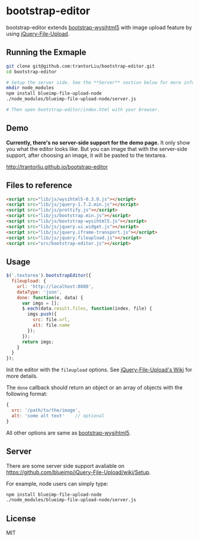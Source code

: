 # bootstrap-editor

bootstrap-editor extends [bootstrap-wysihtml5](https://github.com/jhollingworth/bootstrap-wysihtml5) with image upload feature by using [jQuery-File-Upload](https://github.com/blueimp/jQuery-File-Upload).

## Running the Exmaple

```bash
git clone git@github.com:trantorLiu/bootstrap-editor.git
cd bootstrap-editor

# Setup the server side. See the **Server** section below for more info.
mkdir node_modules
npm install blueimp-file-upload-node
./node_modules/blueimp-file-upload-node/server.js

# Then open bootstrap-editor/index.html with your browser.
```

## Demo
**Currently, there's no server-side support for the demo page.**
It only show you what the editor looks like.
But you can image that with the server-side support, after choosing an image, it will be pasted to the textarea.

http://trantorliu.github.io/bootstrap-editor


## Files to reference
```html
<script src="lib/js/wysihtml5-0.3.0.js"></script>
<script src="lib/js/jquery-1.7.2.min.js"></script>
<script src="lib/js/prettify.js"></script>
<script src="lib/js/bootstrap.min.js"></script>
<script src="lib/js/bootstrap-wysihtml5.js"></script>
<script src="lib/js/jquery.ui.widget.js"></script>
<script src="lib/js/jquery.iframe-transport.js"></script>
<script src="lib/js/jquery.fileupload.js"></script>
<script src="src/bootstrap-editor.js"></script>
```

## Usage


```javascript
$('.textarea').bootstrapEditor({
  fileupload: {
    url: 'http://localhost:8888',
    dataType: 'json',
    done: function(e, data) {
      var imgs = [];
      $.each(data.result.files, function(index, file) {
        imgs.push({
          src: file.url,
          alt: file.name
        });
      });
      return imgs;
    }
  }
});
```

Init the editor with the `fileupload` options. See [jQuery-File-Upload's Wiki](https://github.com/blueimp/jQuery-File-Upload/wiki/Options) for more details.

The `done` callback should return an object or an array of objects with the following format:

```javascript
{
  src: '/path/to/the/image',
  alt: 'some alt text'    // optional
}
```

All other options are same as [bootstrap-wysihtml5](https://github.com/jhollingworth/bootstrap-wysihtml5/).

## Server

There are some server side support avaliable on https://github.com/blueimp/jQuery-File-Upload/wiki/Setup.

For example, node users can simply type:

```bash
npm install blueimp-file-upload-node
./node_modules/blueimp-file-upload-node/server.js
```

## License

MIT

